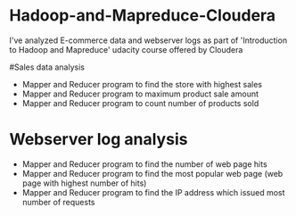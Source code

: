 # Hadoop-and-Mapreduce-Cloudera

I've analyzed E-commerce data and webserver logs as part of 'Introduction to Hadoop and Mapreduce' udacity course offered by Cloudera

#Sales data analysis

-  Mapper and Reducer program to find the store with highest sales
-  Mapper and Reducer program to maximum product sale amount
-  Mapper and Reducer program to count number of products sold

# Webserver log analysis

- Mapper and Reducer program to find the number of web page hits
- Mapper and Reducer program to find the most popular web page (web page with highest number of hits)
- Mapper and Reducer program to find the IP address which issued most number of requests
